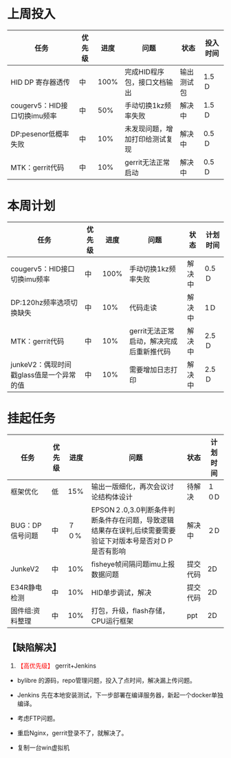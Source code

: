 
# 上周投入
| 任务| 优先级 | 进度 | 问题| 状态|投入时间 |
|-----|-------| ---- | ---|----|--------|
|HID DP 寄存器透传| 中 |100%|完成HID程序包，接口文档输出|输出测试包|1.5Ｄ|
|cougerv5：HID接口切换imu频率| 中 |50%|手动切换1kz频率失败|解决中|1.5Ｄ|
|DP:pesenor低概率失败| 中 |10%|未发现问题，增加打印给测试复现|解决中|0.5Ｄ|
|MTK：gerrit代码| 中 |10%|gerrit无法正常启动|解决中|0.5Ｄ|

# 本周计划
| 任务| 优先级 | 进度 | 问题| 状态|计划时间 |
|-----|-------| ---- | ---|----|--------|
|cougerv5：HID接口切换imu频率| 中 |100%|手动切换1kz频率失败|解决中|0.5Ｄ|
|DP:120hz频率选项切换缺失| 中 |10%|代码走读|解决中|1Ｄ|
|MTK：gerrit代码| 中 |10%|gerrit无法正常启动，解决完成后重新推代码|解决中|2.5Ｄ|
|junkeV2：偶现时间戳glass值是一个异常的值| 中 |10%|需要增加日志打印|解决中|2.5Ｄ|

# 挂起任务
| 任务| 优先级 | 进度 | 问题| 状态|计划时间 |
|-----|-------| ---- | ---|----|--------|
|框架优化 | 低 | 15%  | 输出一版细化，再次会议讨论结构体设计 | 待解决 | １０D|
|BUG：DP信号问题 | 中| ７０%  | EPSON２.0,3.0判断条件判断条件存在问题，导致逻辑结果存在误判,后续需要需要验证下对版本号是否对ＤＰ是否有影响|解决中 |２D|
|JunkeV2| 中 | 10%  |fisheye帧间隔问题imu上报数据问题| 提交代码|2D|
|E34R静电检测| 中 | 10%  |HID单步调试，解决| 提交代码|2D|
|固件组:资料整理| 中 |10%|打包，升级，flash存储，CPU运行框架|ppt|2D|


## 【缺陷解决】


1. <font color='red'> 【高优先级】  </font>gerrit+Jenkins
- bylibre 的源码，repo管理问题，投入了点时间，解决漏上传问题。
- Jenkins 先在本地安装测试，下一步部署在编译服务器，新起一个docker单独编译。
- 考虑FTP问题。

- 重启Nginx，gerrit登录不了，就解决了。

- 复制一台win虚拟机

